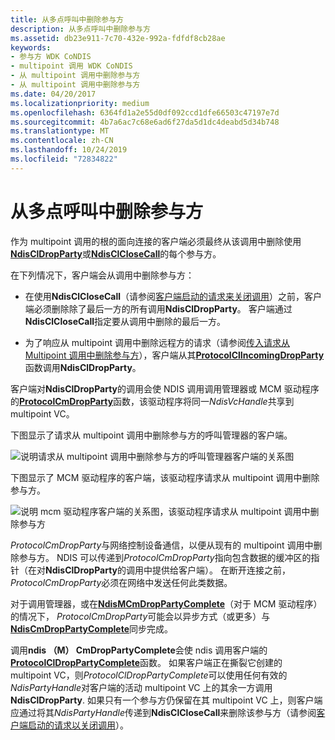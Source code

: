 ```yaml
---
title: 从多点呼叫中删除参与方
description: 从多点呼叫中删除参与方
ms.assetid: db23e911-7c70-432e-992a-fdfdf8cb28ae
keywords:
- 参与方 WDK CoNDIS
- multipoint 调用 WDK CoNDIS
- 从 multipoint 调用中删除参与方
- 从 multipoint 调用中删除参与方
ms.date: 04/20/2017
ms.localizationpriority: medium
ms.openlocfilehash: 6364fd1a2e55d0df092ccd1dfe66503c47197e7d
ms.sourcegitcommit: 4b7a6ac7c68e6ad6f27da5d1dc4deabd5d34b748
ms.translationtype: MT
ms.contentlocale: zh-CN
ms.lasthandoff: 10/24/2019
ms.locfileid: "72834822"
---
```

# <a name="dropping-a-party-from-a-multipoint-call"></a>从多点呼叫中删除参与方





作为 multipoint 调用的根的面向连接的客户端必须最终从该调用中删除使用[**NdisClDropParty**](https://docs.microsoft.com/windows-hardware/drivers/ddi/ndis/nf-ndis-ndiscldropparty)或[**NdisClCloseCall**](https://docs.microsoft.com/windows-hardware/drivers/ddi/ndis/nf-ndis-ndisclclosecall)的每个参与方。

在下列情况下，客户端会从调用中删除参与方：

-   在使用**NdisClCloseCall**（请参阅[客户端启动的请求来关闭调用](client-initiated-request-to-close-a-call.md)）之前，客户端必须删除除了最后一方的所有调用**NdisClDropParty**。 客户端通过**NdisClCloseCall**指定要从调用中删除的最后一方。

-   为了响应从 multipoint 调用中删除远程方的请求（请参阅[传入请求从 Multipoint 调用中删除参与方](incoming-request-to-drop-a-party-from-a-multipoint-call.md)），客户端从其[**ProtocolClIncomingDropParty**](https://docs.microsoft.com/windows-hardware/drivers/ddi/ndis/nc-ndis-protocol_cl_incoming_drop_party)函数调用**NdisClDropParty**。

客户端对**NdisClDropParty**的调用会使 NDIS 调用调用管理器或 MCM 驱动程序的[**ProtocolCmDropParty**](https://docs.microsoft.com/windows-hardware/drivers/ddi/ndis/nc-ndis-protocol_cm_drop_party)函数，该驱动程序将同一*NdisVcHandle*共享到 multipoint VC。

下图显示了请求从 multipoint 调用中删除参与方的呼叫管理器的客户端。

![说明请求从 multipoint 调用中删除参与方的呼叫管理器客户端的关系图](images/cm-18.png)

下图显示了 MCM 驱动程序的客户端，该驱动程序请求从 multipoint 调用中删除参与方。

![说明 mcm 驱动程序客户端的关系图，该驱动程序请求从 multipoint 调用中删除参与方](images/fig1-18.png)

*ProtocolCmDropParty*与网络控制设备通信，以便从现有的 multipoint 调用中删除参与方。 NDIS 可以传递到*ProtocolCmDropParty*指向包含数据的缓冲区的指针（在对**NdisClDropParty**的调用中提供给客户端）。 在断开连接之前， *ProtocolCmDropParty*必须在网络中发送任何此类数据。

对于调用管理器，或在[**NdisMCmDropPartyComplete**](https://docs.microsoft.com/windows-hardware/drivers/ddi/ndis/nf-ndis-ndismcmdroppartycomplete)（对于 MCM 驱动程序）的情况下， *ProtocolCmDropParty*可能会以异步方式（或更多）与[**NdisCmDropPartyComplete**](https://docs.microsoft.com/windows-hardware/drivers/ddi/ndis/nf-ndis-ndiscmdroppartycomplete)同步完成。

调用**ndis （M） CmDropPartyComplete**会使 ndis 调用客户端的[**ProtocolClDropPartyComplete**](https://docs.microsoft.com/windows-hardware/drivers/ddi/ndis/nc-ndis-protocol_cl_drop_party_complete)函数。 如果客户端正在撕裂它创建的 multipoint VC，则*ProtocolClDropPartyComplete*可以使用任何有效的*NdisPartyHandle*对客户端的活动 multipoint VC 上的其余一方调用**NdisClDropParty**. 如果只有一个参与方仍保留在其 multipoint VC 上，则客户端应通过将其*NdisPartyHandle*传递到**NdisClCloseCall**来删除该参与方（请参阅[客户端启动的请求以关闭调用](client-initiated-request-to-close-a-call.md)）。

 

 





